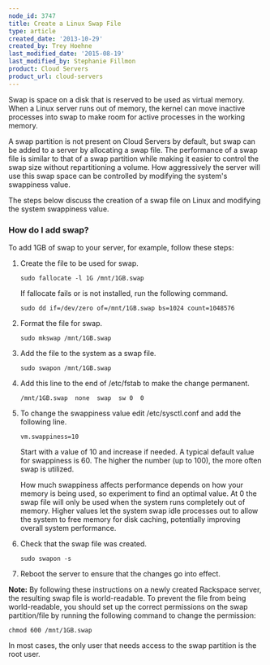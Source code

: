 ```yaml
---
node_id: 3747
title: Create a Linux Swap File
type: article
created_date: '2013-10-29'
created_by: Trey Hoehne
last_modified_date: '2015-08-19'
last_modified_by: Stephanie Fillmon
product: Cloud Servers
product_url: cloud-servers
---
```


Swap is space on a disk that is reserved to be used as virtual memory.
When a Linux server runs out of memory, the kernel can move inactive
processes into swap to make room for active processes in the working
memory.

A swap partition is not present on Cloud Servers by default, but swap
can be added to a server by allocating a swap file. The performance of a
swap file is similar to that of a swap partition while making it easier
to control the swap size without repartitioning a volume. How
aggressively the server will use this swap space can be controlled by
modifying the system's swappiness value.

The steps below discuss the creation of a swap file on Linux and
modifying the system swappiness value.

### How do I add swap?

To add 1GB of swap to your server, for example, follow these steps:

1.  Create the file to be used for swap.

        sudo fallocate -l 1G /mnt/1GB.swap

    If fallocate fails or is not installed, run the following command.

        sudo dd if=/dev/zero of=/mnt/1GB.swap bs=1024 count=1048576

2.  Format the file for swap.

        sudo mkswap /mnt/1GB.swap

3.  Add the file to the system as a swap file.

        sudo swapon /mnt/1GB.swap

4.  Add this line to the end of /etc/fstab to make the change permanent.

        /mnt/1GB.swap  none  swap  sw 0  0

5.  To change the swappiness value edit /etc/sysctl.conf and add the
    following line.

        vm.swappiness=10

    Start with a value of 10 and increase if needed. A typical default
    value for swappiness is 60. The higher the number (up to 100), the
    more often swap is utilized.

    How much swappiness affects performance depends on how your memory
    is being used, so experiment to find an optimal value. At 0 the swap
    file will only be used when the system runs completely out
    of memory. Higher values let the system swap idle processes out to
    allow the system to free memory for disk caching, potentially
    improving overall system performance.

6.  Check that the swap file was created.

        sudo swapon -s

7.  Reboot the server to ensure that the changes go into effect.

**Note:** By following these instructions on a newly created Rackspace
server, the resulting swap file is world-readable. To prevent the file
from being world-readable, you should set up the correct permissions on
the swap partition/file by running the following command to change the
permission:

    chmod 600 /mnt/1GB.swap

In most cases, the only user that needs access to the swap partition is
the root user.

